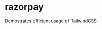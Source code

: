 # razorpay
Demostrates efficient usage of TailwindCSS

<!-- 2024-11-13T01:29:14+05:30 -->
<!-- 2024-11-22T04:45:23+05:30 -->
<!-- 2025-02-05T00:51:40+05:30 -->